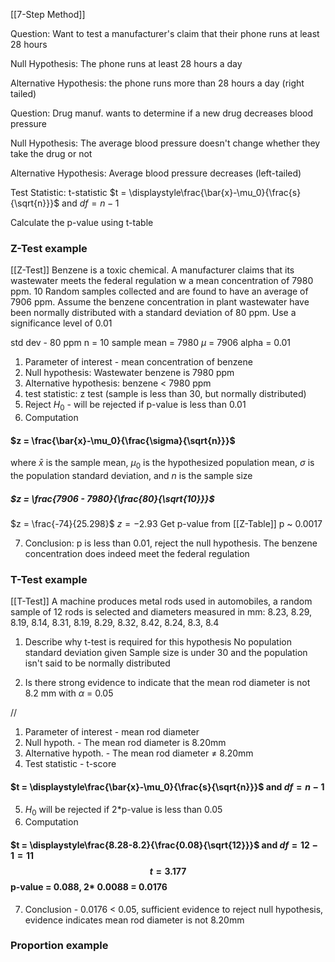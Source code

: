 [[7-Step Method]]

Question: Want to test a manufacturer's claim that their phone runs at least 28 hours

Null Hypothesis: The phone runs at least 28 hours a day

Alternative Hypothesis: the phone runs more than 28 hours a day (right tailed)


Question: Drug manuf. wants to determine if a new drug decreases blood pressure

Null Hypothesis: The average blood pressure doesn't change whether they take the drug or not

Alternative Hypothesis: Average blood pressure decreases (left-tailed)


 Test Statistic: t-statistic
 $t = \displaystyle\frac{\bar{x}-\mu_0}{\frac{s}{\sqrt{n}}}$ and $df = n - 1$
 
 Calculate the p-value using t-table


### Z-Test example
[[Z-Test]]
Benzene is a toxic chemical. A manufacturer claims that its wastewater meets the federal regulation w a mean concentration of 7980 ppm. 10 Random samples collected and are found to have an average of 7906 ppm. Assume the benzene concentration in plant wastewater have been normally distributed with a standard deviation of 80 ppm. Use a significance level of 0.01

std dev - 80 ppm
n = 10
sample mean = 7980
$\mu$ = 7906
alpha = 0.01

1. Parameter of interest - mean concentration of benzene
2. Null hypothesis: Wastewater benzene is 7980 ppm
3. Alternative hypothesis: benzene < 7980 ppm
4. test statistic: z test (sample is less than 30, but normally distributed)
5. Reject $H_0$ - will be rejected if p-value is less than 0.01
6. Computation
#### $z = \frac{\bar{x}-\mu_0}{\frac{\sigma}{\sqrt{n}}}$
 where $\bar{x}$ is the sample mean, $\mu_0$ is the hypothesized population mean, $\sigma$ is the population standard deviation, and $n$ is the sample size 
##### $z = \frac{7906 - 7980}{\frac{80}{\sqrt{10}}}$
$z = \frac{-74}{25.298}$
$z = -2.93$
Get p-value from [[Z-Table]]
p ~ 0.0017

7. Conclusion: p is less than 0.01, reject the null hypothesis. The benzene concentration does indeed meet the federal regulation


### T-Test example
[[T-Test]]
A machine produces metal rods used in automobiles, a random sample of 12 rods is selected and diameters measured in mm:
8.23, 8.29, 8.19, 8.14, 8.31, 8.19, 8.29, 8.32, 8.42, 8.24, 8.3, 8.4

1. Describe why t-test is required for this hypothesis
No population standard deviation given
Sample size is under 30 and the population isn't said to be normally distributed

2. Is there strong evidence to indicate that the mean rod diameter is not 8.2 mm with $\alpha$ = 0.05

//
1. Parameter of interest - mean rod diameter
2. Null hypoth. - The mean rod diameter is 8.20mm
3. Alternative hypoth. - The mean rod diameter $\neq$ 8.20mm
4. Test statistic - t-score
#### $t = \displaystyle\frac{\bar{x}-\mu_0}{\frac{s}{\sqrt{n}}}$ and $df = n - 1$
5. $H_0$ will be rejected if 2\*p-value is less than 0.05
6. Computation
#### $t = \displaystyle\frac{8.28-8.2}{\frac{0.08}{\sqrt{12}}}$ and $df = 12 - 1=11$ $$t=3.177$$ p-value = $0.088$, 2* 0.0088 = 0.0176
7. Conclusion - 0.0176 < 0.05, sufficient evidence to reject null hypothesis, evidence indicates mean rod diameter is not 8.20mm


### Proportion example
